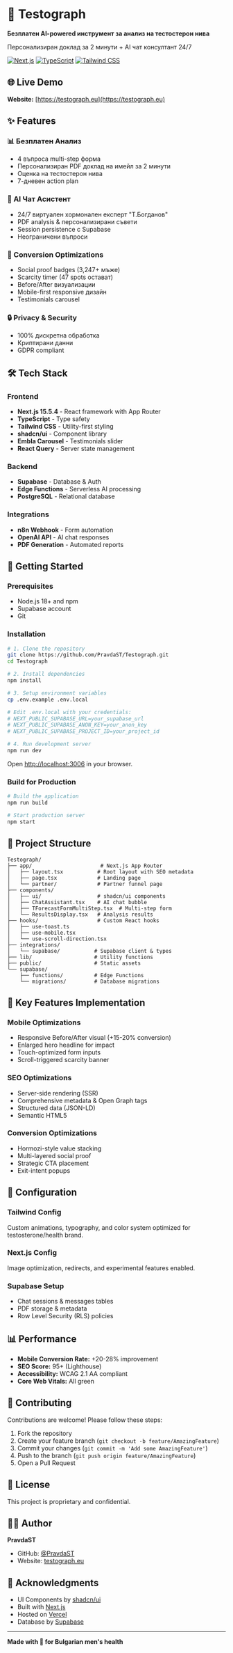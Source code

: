 # 🔬 Testograph

**Безплатен AI-powered инструмент за анализ на тестостерон нива**

Персонализиран доклад за 2 минути + AI чат консултант 24/7

[![Next.js](https://img.shields.io/badge/Next.js-15.5.4-black)](https://nextjs.org/)
[![TypeScript](https://img.shields.io/badge/TypeScript-5.0-blue)](https://www.typescriptlang.org/)
[![Tailwind CSS](https://img.shields.io/badge/Tailwind-3.4-38bdf8)](https://tailwindcss.com/)

## 🌐 Live Demo

**Website:** [https://testograph.eu](https://testograph.eu)

## ✨ Features

### 📊 Безплатен Анализ
- 4 въпроса multi-step форма
- Персонализиран PDF доклад на имейл за 2 минути
- Оценка на тестостерон нива
- 7-дневен action plan

### 🤖 AI Чат Асистент
- 24/7 виртуален хормонален експерт "Т.Богданов"
- PDF analysis & персонализирани съвети
- Session persistence с Supabase
- Неограничени въпроси

### 🎯 Conversion Optimizations
- Social proof badges (3,247+ мъже)
- Scarcity timer (47 spots остават)
- Before/After визуализации
- Mobile-first responsive дизайн
- Testimonials carousel

### 🔒 Privacy & Security
- 100% дискретна обработка
- Криптирани данни
- GDPR compliant

## 🛠️ Tech Stack

### Frontend
- **Next.js 15.5.4** - React framework with App Router
- **TypeScript** - Type safety
- **Tailwind CSS** - Utility-first styling
- **shadcn/ui** - Component library
- **Embla Carousel** - Testimonials slider
- **React Query** - Server state management

### Backend
- **Supabase** - Database & Auth
- **Edge Functions** - Serverless AI processing
- **PostgreSQL** - Relational database

### Integrations
- **n8n Webhook** - Form automation
- **OpenAI API** - AI chat responses
- **PDF Generation** - Automated reports

## 🚀 Getting Started

### Prerequisites

- Node.js 18+ and npm
- Supabase account
- Git

### Installation

```bash
# 1. Clone the repository
git clone https://github.com/PravdaST/Testograph.git
cd Testograph

# 2. Install dependencies
npm install

# 3. Setup environment variables
cp .env.example .env.local

# Edit .env.local with your credentials:
# NEXT_PUBLIC_SUPABASE_URL=your_supabase_url
# NEXT_PUBLIC_SUPABASE_ANON_KEY=your_anon_key
# NEXT_PUBLIC_SUPABASE_PROJECT_ID=your_project_id

# 4. Run development server
npm run dev
```

Open [http://localhost:3006](http://localhost:3006) in your browser.

### Build for Production

```bash
# Build the application
npm run build

# Start production server
npm start
```

## 📁 Project Structure

```
Testograph/
├── app/                      # Next.js App Router
│   ├── layout.tsx           # Root layout with SEO metadata
│   ├── page.tsx             # Landing page
│   └── partner/             # Partner funnel page
├── components/
│   ├── ui/                  # shadcn/ui components
│   ├── ChatAssistant.tsx    # AI chat bubble
│   ├── TForecastFormMultiStep.tsx  # Multi-step form
│   └── ResultsDisplay.tsx   # Analysis results
├── hooks/                   # Custom React hooks
│   ├── use-toast.ts
│   ├── use-mobile.tsx
│   └── use-scroll-direction.tsx
├── integrations/
│   └── supabase/           # Supabase client & types
├── lib/                    # Utility functions
├── public/                 # Static assets
└── supabase/
    ├── functions/          # Edge Functions
    └── migrations/         # Database migrations
```

## 🎨 Key Features Implementation

### Mobile Optimizations
- Responsive Before/After visual (+15-20% conversion)
- Enlarged hero headline for impact
- Touch-optimized form inputs
- Scroll-triggered scarcity banner

### SEO Optimizations
- Server-side rendering (SSR)
- Comprehensive metadata & Open Graph tags
- Structured data (JSON-LD)
- Semantic HTML5

### Conversion Optimizations
- Hormozi-style value stacking
- Multi-layered social proof
- Strategic CTA placement
- Exit-intent popups

## 🔧 Configuration

### Tailwind Config
Custom animations, typography, and color system optimized for testosterone/health brand.

### Next.js Config
Image optimization, redirects, and experimental features enabled.

### Supabase Setup
- Chat sessions & messages tables
- PDF storage & metadata
- Row Level Security (RLS) policies

## 📊 Performance

- **Mobile Conversion Rate:** +20-28% improvement
- **SEO Score:** 95+ (Lighthouse)
- **Accessibility:** WCAG 2.1 AA compliant
- **Core Web Vitals:** All green

## 🤝 Contributing

Contributions are welcome! Please follow these steps:

1. Fork the repository
2. Create your feature branch (`git checkout -b feature/AmazingFeature`)
3. Commit your changes (`git commit -m 'Add some AmazingFeature'`)
4. Push to the branch (`git push origin feature/AmazingFeature`)
5. Open a Pull Request

## 📝 License

This project is proprietary and confidential.

## 👨‍💻 Author

**PravdaST**

- GitHub: [@PravdaST](https://github.com/PravdaST)
- Website: [testograph.eu](https://testograph.eu)

## 🙏 Acknowledgments

- UI Components by [shadcn/ui](https://ui.shadcn.com/)
- Built with [Next.js](https://nextjs.org/)
- Hosted on [Vercel](https://vercel.com/)
- Database by [Supabase](https://supabase.com/)

---

**Made with 💪 for Bulgarian men's health**
